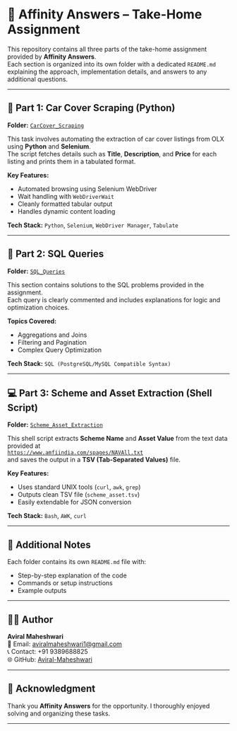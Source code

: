 # 🧠 Affinity Answers – Take-Home Assignment

This repository contains all three parts of the take-home assignment provided by **Affinity Answers**.  
Each section is organized into its own folder with a dedicated `README.md` explaining the approach, implementation details, and answers to any additional questions.

---

## 🧩 Part 1: Car Cover Scraping (Python)
**Folder:** [`CarCover_Scraping`](./CarCover_Scraping)

This task involves automating the extraction of car cover listings from OLX using **Python** and **Selenium**.  
The script fetches details such as **Title**, **Description**, and **Price** for each listing and prints them in a tabulated format.

**Key Features:**
- Automated browsing using Selenium WebDriver  
- Wait handling with `WebDriverWait`  
- Cleanly formatted tabular output  
- Handles dynamic content loading  

**Tech Stack:** `Python`, `Selenium`, `WebDriver Manager`, `Tabulate`

---

## 🧮 Part 2: SQL Queries
**Folder:** [`SQL_Queries`](./SQL_Queries)

This section contains solutions to the SQL problems provided in the assignment.  
Each query is clearly commented and includes explanations for logic and optimization choices.

**Topics Covered:**
- Aggregations and Joins  
- Filtering and Pagination  
- Complex Query Optimization  

**Tech Stack:** `SQL (PostgreSQL/MySQL Compatible Syntax)`

---

## 💻 Part 3: Scheme and Asset Extraction (Shell Script)
**Folder:** [`Scheme_Asset_Extraction`](./Scheme_Asset_Extraction)

This shell script extracts **Scheme Name** and **Asset Value** from the text data provided at  
[`https://www.amfiindia.com/spages/NAVAll.txt`](https://www.amfiindia.com/spages/NAVAll.txt)  
and saves the output in a **TSV (Tab-Separated Values)** file.

**Key Features:**
- Uses standard UNIX tools (`curl`, `awk`, `grep`)  
- Outputs clean TSV file (`scheme_asset.tsv`)  
- Easily extendable for JSON conversion  

**Tech Stack:** `Bash`, `AWK`, `curl`

---

## 🧾 Additional Notes
Each folder contains its own `README.md` file with:
- Step-by-step explanation of the code  
- Commands or setup instructions  
- Example outputs  

---

## 🧑‍💻 Author
**Aviral Maheshwari**  
📧 Email: [aviralmaheshwari1@gmail.com](mailto:aviofficial28@gmail.com)  
📞 Contact: +91 9389688825  
🌐 GitHub: [Aviral-Maheshwari](https://github.com/Aviral-Maheshwari)

---

## 🙏 Acknowledgment
Thank you **Affinity Answers** for the opportunity. I thoroughly enjoyed solving and organizing these tasks.

---
